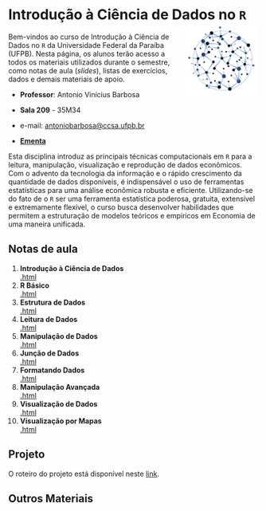 # Introdução à Ciência de Dados no `R` <img align="right" height="150" src="logo.png">

Bem-vindos ao curso de Introdução à Ciência de Dados no `R` da Universidade Federal da Paraíba (UFPB). Nesta página, os alunos terão acesso a todos os materiais utilizados durante o semestre, como notas de aula (*slides*), listas de exercícios, dados e demais materiais de apoio.

- **Professor**: Antonio Vinícius Barbosa

- **Sala 209** - 35M34

- e-mail: [antoniobarbosa@ccsa.ufpb.br](antoniobarbosa@ccsa.ufpb.br)

- [**Ementa**](https://github.com/aviniciusbb/icdr/blob/master/Ementa/Ementa_ICDR.pdf)


Esta disciplina introduz as principais técnicas computacionais em `R` para a leitura, manipulação, visualização e reprodução de dados econômicos. Com o advento da tecnologia da informação e o rápido crescimento da quantidade de dados disponíveis, é indispensável o uso de ferramentas estatísticas para uma análise econômica robusta e eficiente. Utilizando-se do fato de o `R` ser uma ferramenta estatística poderosa, gratuita, extensível e extremamente flexível, o curso busca desenvolver habilidades que permitem a estruturação de modelos teóricos e empíricos em Economia de uma maneira unificada.


## Notas de aula

1. **Introdução à Ciência de Dados** <br> [.html](https://raw.githack.com/aviniciusbb/icdr/master/Slides/01-Introducao-CD/01-Introducao-CD.html)
2. **R Básico** <br> [.html](https://raw.githack.com/aviniciusbb/icdr/master/Slides/02-Introducao-R/01-Introducao.html)
3. **Estrutura de Dados** <br> [.html](https://raw.githack.com/aviniciusbb/icdr/master/Slides/03-Estruturas-Dados-R/03-Estruturas-Dados.html)
4. **Leitura de Dados** <br> [.html](https://raw.githack.com/aviniciusbb/icdr/master/Slides/04-Leitura-Dados-R/04-Leitura-Dados.html)
5. **Manipulação de Dados** <br> [.html](https://raw.githack.com/aviniciusbb/icdr/master/Slides/05-Manipulacao-Dados-R/05-Manipulacao-Dados.html)
6. **Junção de Dados** <br> [.html](https://raw.githack.com/aviniciusbb/icdr/master/Slides/06-Juncao-Dados-R/06-Juncao-Dados.html)
7. **Formatando Dados** <br> [.html](https://raw.githack.com/aviniciusbb/icdr/master/Slides/07-Formatando-Dados-R/07-Formatando-Dados.html)
8. **Manipulação Avançada** <br> [.html](https://raw.githack.com/aviniciusbb/icdr/master/Slides/08-Manipulacao-Avancada-R/08-Manipulacao-Avancada.html)
9. **Visualização de Dados** <br> [.html](https://raw.githack.com/aviniciusbb/icdr/master/Slides/09-Visualizacao-Dados-R/09-Visualizacao-Dados.html)
10. **Visualização por Mapas** <br> [.html](https://raw.githack.com/aviniciusbb/icdr/master/Slides/10-Visualizacao-Mapas-R/10-Visualizacao-Mapas.html)


## Projeto

O roteiro do projeto está disponível neste [link](https://github.com/aviniciusbb/icdr/blob/master/Projeto/Roteiro_Projeto_ICDR.pdf).


## Outros Materiais

